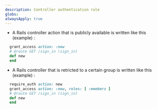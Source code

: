 ```yaml
---
description: Controller authentication rule
globs:
alwaysApply: true
---
```


- A Rails controller action that is publicly available is written like this (example) :

```ruby
  grant_access action: :new
  # @route GET /sign_in (sign_in)
  def new
  end
```

- A Rails controller that is retricted to a certain group is written like this (example) :

```ruby
  require_auth action: new
  grant_access action: :new, roles: [ :members ]
  # @route GET /sign_in (sign_in)
  def new
  end
```

